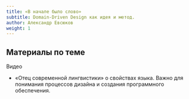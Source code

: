 ```yaml
---
title: «В начале было слово»
subtitle: Domain-Driven Design как идея и метод.
author: Александр Евсюков
weight: 1
---
```


## Материалы по теме

Видео
- «Отец современной лингвистики» о свойствах языка. Важно для понимания процессов дизайна 
и создания программного обеспечения.
